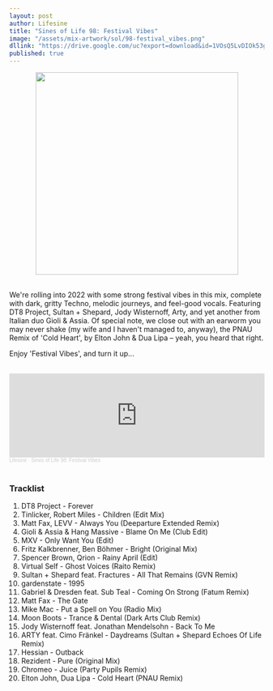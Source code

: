 ```yaml
---
layout: post
author: Lifesine
title: "Sines of Life 98: Festival Vibes"
image: "/assets/mix-artwork/sol/98-festival_vibes.png"
dllink: "https://drive.google.com/uc?export=download&id=1VOsQ5LvDIOk53gwRxKJ4_C9qjM5zautU"
published: true
---
```


<div style="text-align:center"><img src="{{ page.image }}" width="400px" height="auto" /></div>
<br>

We're rolling into 2022 with some strong festival vibes in this mix, complete with dark, gritty Techno, melodic journeys, and feel-good vocals. Featuring DT8 Project, Sultan + Shepard, Jody Wisternoff, Arty, and yet another from Italian duo Gioli & Assia. Of special note, we close out with an earworm you may never shake (my wife and I haven't managed to, anyway), the PNAU Remix of 'Cold Heart', by Elton John & Dua Lipa – yeah, you heard that right.

Enjoy 'Festival Vibes', and turn it up...

<br>

<iframe width="100%" height="166" scrolling="no" frameborder="no" allow="autoplay" src="https://w.soundcloud.com/player/?url=https%3A//api.soundcloud.com/tracks/1194824845%3Fsecret_token%3Ds-vBHudm66C7p&color=%23d718bd&auto_play=false&hide_related=false&show_comments=true&show_user=true&show_reposts=false&show_teaser=true"></iframe><div style="font-size: 10px; color: #cccccc;line-break: anywhere;word-break: normal;overflow: hidden;white-space: nowrap;text-overflow: ellipsis; font-family: Interstate,Lucida Grande,Lucida Sans Unicode,Lucida Sans,Garuda,Verdana,Tahoma,sans-serif;font-weight: 100;"><a href="https://soundcloud.com/lifesine" title="Lifesine" target="_blank" style="color: #cccccc; text-decoration: none;">Lifesine</a> · <a href="https://soundcloud.com/lifesine/sines-of-life-98/s-vBHudm66C7p" title="Sines of Life 98: Festival Vibes" target="_blank" style="color: #cccccc; text-decoration: none;">Sines of Life 98: Festival Vibes</a></div>

<br>


### Tracklist

01. DT8 Project - Forever
02. Tinlicker, Robert Miles - Children (Edit Mix)
03. Matt Fax, LEVV - Always You (Deeparture Extended Remix)
04. Gioli & Assia & Hang Massive - Blame On Me (Club Edit)
05. MXV - Only Want You (Edit)
06. Fritz Kalkbrenner, Ben Böhmer - Bright (Original Mix)
07. Spencer Brown, Qrion - Rainy April (Edit)
08. Virtual Self - Ghost Voices (Raito Remix)
09. Sultan + Shepard feat. Fractures - All That Remains (GVN Remix)
10. gardenstate - 1995
11. Gabriel & Dresden feat. Sub Teal - Coming On Strong (Fatum Remix)
12. Matt Fax - The Gate
13. Mike Mac - Put a Spell on You (Radio Mix)
14. Moon Boots - Trance & Dental (Dark Arts Club Remix)
15. Jody Wisternoff feat. Jonathan Mendelsohn - Back To Me
16. ARTY feat. Cimo Fränkel - Daydreams (Sultan + Shepard Echoes Of Life Remix)
17. Hessian - Outback
18. Rezident - Pure (Original Mix)
19. Chromeo - Juice (Party Pupils Remix)
20. Elton John, Dua Lipa - Cold Heart (PNAU Remix)

<br>